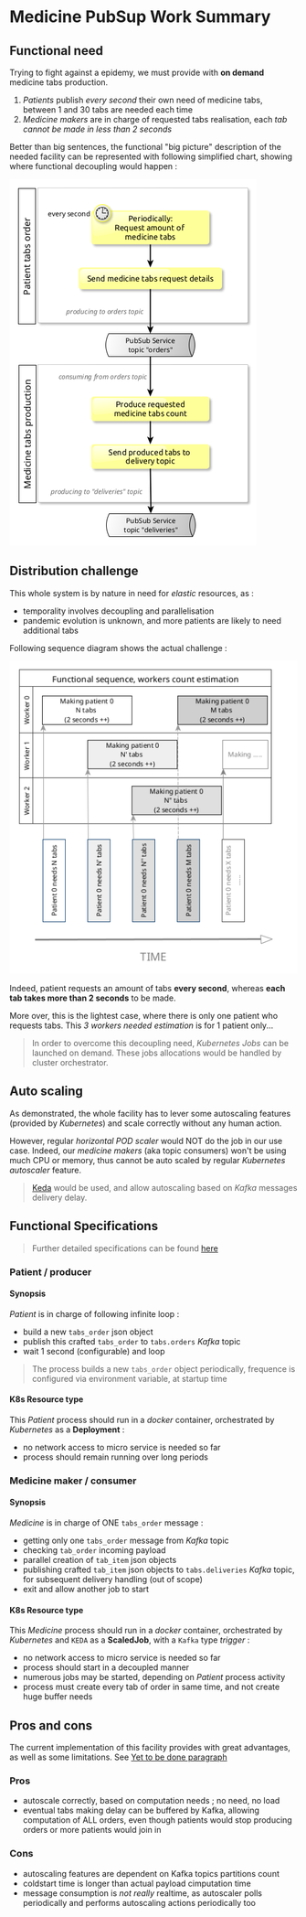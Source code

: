 # Medicine PubSup Work Summary

## Functional need
Trying to fight against a epidemy, we must provide with **on demand** medicine tabs production.

1. _Patients_ publish _every second_ their own need of medicine tabs, between 1 and 30 tabs are needed each time
2. _Medicine makers_ are in charge of requested tabs realisation, each _tab cannot be made in less than 2 seconds_

Better than big sentences, the functional "big picture" description of the needed facility can be represented with following simplified chart, showing where functional decoupling would happen :     

![Functional big picture diagram](documentation/assets/functional.png)

## Distribution challenge
This whole system is by nature in need for _elastic_ resources, as :
- temporality involves decoupling and parallelisation
- pandemic evolution is unknown, and more patients are likely to need additional tabs

Following sequence diagram shows the actual challenge :     

![Functional sequence diagram](documentation/assets/functional_needed_parallel.png)

Indeed, patient requests an amount of tabs **every second**, whereas **each tab takes more than 2 seconds** to be made.    

More over, this is the lightest case, where there is only one patient who requests tabs. This _3 workers needed estimation_ is for 1 patient only...

> In order to overcome this decoupling need, _Kubernetes Jobs_ can be launched on demand. These jobs allocations would be handled by cluster orchestrator.

## Auto scaling
As demonstrated, the whole facility has to lever some autoscaling features (provided by _Kubernetes_) and scale correctly without any human action.

However, regular _horizontal POD scaler_ would NOT do the job in our use case. Indeed, our _medicine makers_ (aka topic consumers) won't be using much CPU or memory, thus cannot be auto scaled by regular _Kubernetes autoscaler_ feature.

> [Keda](https://keda.sh/) would be used, and allow autoscaling based on _Kafka_ messages delivery delay.

## Functional Specifications
> Further detailed specifications can be found [here](documentation/README.md)

### Patient / producer
#### Synopsis
_Patient_ is in charge of following infinite loop :
- build a new `tabs_order` json object
- publish this crafted `tabs_order` to `tabs.orders` _Kafka_ topic
- wait 1 second (configurable) and loop

> The process builds a new `tabs_order` object periodically, frequence is configured via environment variable, at startup time

#### K8s Resource type
This _Patient_ process should run in a _docker_ container, orchestrated by _Kubernetes_ as a **Deployment** :
- no network access to micro service is needed so far
- process should remain running over long periods


### Medicine maker / consumer
#### Synopsis
_Medicine_ is in charge of ONE `tabs_order` message :
- getting only one `tabs_order` message from *Kafka* topic
- checking `tab_order` incoming payload
- parallel creation of `tab_item` json objects
- publishing crafted `tab_item` json objects to `tabs.deliveries` *Kafka* topic, for subsequent delivery handling (out of scope)
- exit and allow another job to start

#### K8s Resource type
This _Medicine_ process should run in a _docker_ container, orchestrated by _Kubernetes_ and `KEDA` as a **ScaledJob**, with a `Kafka` type *trigger* :
- no network access to micro service is needed so far
- process should start in a decoupled manner
- numerous jobs may be started, depending on *Patient* process activity
- process must create every tab of order in same time, and not create huge buffer needs

## Pros and cons
The current implementation of this facility provides with great advantages, as well as some limitations. See [Yet to be done paragraph](README.md#yet-to-be-done)

### Pros
- autoscale correctly, based on computation needs ; no need, no load
- eventual tabs making delay can be buffered by Kafka, allowing computation of ALL orders, even though patients would stop producing orders or more patients would join in

### Cons
- autoscaling features are dependent on Kafka topics partitions count
- coldstart time is longer than actual payload cimputation time
- message consumption is *not really* realtime, as autoscaler polls periodically and performs autoscaling actions periodically too